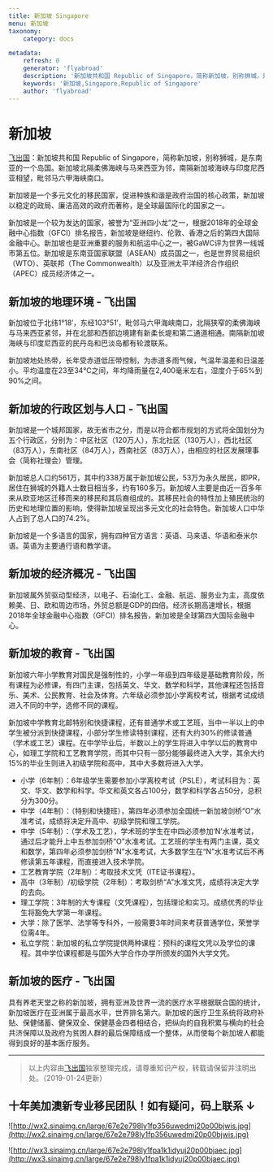 ```yaml
---
title: 新加坡 Singapore
menu: 新加坡
taxonomy:
    category: docs

metadata:
    refresh: 0
    generator: 'flyabroad'
    description: '新加坡共和国 Republic of Singapore，简称新加坡，别称狮城，是东南亚的一个岛国。新加坡北隔柔佛海峡与马来西亚为邻，南隔新加坡海峡与印度尼西亚相望，毗邻马六甲海峡南口。新加坡是一个多元文化的移民国家，促进种族和谐是政府治国的核心政策，新加坡以稳定的政局、廉洁高效的政府而著称，是全球最国际化的国家之一。'
    keywords: '新加坡,Singapore,Republic of Singapore'
    author: 'flyabroad'
---
```


# 新加坡

[飞出国](/home)：新加坡共和国 Republic of Singapore，简称新加坡，别称狮城，是东南亚的一个岛国。新加坡北隔柔佛海峡与马来西亚为邻，南隔新加坡海峡与印度尼西亚相望，毗邻马六甲海峡南口。

新加坡是一个多元文化的移民国家，促进种族和谐是政府治国的核心政策，新加坡以稳定的政局、廉洁高效的政府而著称，是全球最国际化的国家之一。

新加坡是一个较为发达的国家，被誉为“亚洲四小龙”之一，根据2018年的全球金融中心指数（GFCI）排名报告，新加坡是继纽约、伦敦、香港之后的第四大国际金融中心。新加坡也是亚洲重要的服务和航运中心之一，被GaWC评为世界一线城市第五位。新加坡是东南亚国家联盟（ASEAN）成员国之一，也是世界贸易组织（WTO）、英联邦（The Commonwealth）以及亚洲太平洋经济合作组织（APEC）成员经济体之一。

## 新加坡的地理环境 - 飞出国

新加坡位于北纬1°18′，东经103°51′，毗邻马六甲海峡南口，北隔狭窄的柔佛海峡与马来西亚紧邻，并在北部和西部边境建有新柔长堤和第二通道相通。南隔新加坡海峡与印度尼西亚的民丹岛和巴淡岛都有轮渡联系。

新加坡地处热带，长年受赤道低压带控制，为赤道多雨气候，气温年温差和日温差小。平均温度在23至34℃之间，年均降雨量在2,400毫米左右，湿度介于65%到90%之间。

## 新加坡的行政区划与人口 - 飞出国

新加坡是一个城邦国家，故无省市之分，而是以符合都市规划的方式将全国划分为五个行政区，分别为：中区社区（120万人），东北社区（130万人），西北社区（83万人），东南社区（84万人），西南社区（83万人），由相应的社区发展理事会（简称社理会）管理。

新加坡总人口约561万，其中约338万属于新加坡公民，53万为永久居民，即PR，居住在狮城的外籍人士数目相当多，约有160多万。新加坡人主要是由近一百多年来从欧亚地区迁移而来的移民和其后裔组成的。其移民社会的特性加上殖民统治的历史和地理位置的影响，使得新加坡呈现出多元文化的社会特色。新加坡人口中华人占到了总人口的74.2%。

新加坡是一个多语言的国家，拥有四种官方语言：英语、马来语、华语和泰米尔语。英语为主要通行语和教学语。

## 新加坡的经济概况 - 飞出国

新加坡属外贸驱动型经济，以电子、石油化工、金融、航运、服务业为主，高度依赖美、日、欧和周边市场，外贸总额是GDP的四倍。经济长期高速增长，根据2018年全球金融中心指数（GFCI）排名报告，新加坡是全球第四大国际金融中心。

## 新加坡的教育 - 飞出国

新加坡六年小学教育对国民是强制性的，小学一年级到四年级是基础教育阶段，所有课程为必修课，有四门主课，包括英文、华文、数学和科学，其他课程还包括音乐、美术、公民教育、社会及体育。六年级必须参加小学离校考试，根据考试成绩进入不同的中学，选修不同的课程。

新加坡中学教育北邮特别和快捷课程，还有普通学术或工艺班，当中一半以上的中学生被分派到快捷课程，小部分学生修读特别课程，还有大约30%的修读普通（学术或工艺）课程。在中学毕业后，半数以上的学生将进入中学以后的教育中心，如理工学院和工艺教育学院，而其中只有一部分能够最终进入大学，其余大约15%的毕业生则进入初级学院和高中，其中大多数将进入大学。

* 小学（6年制）：6年级学生需要参加小学离校考试（PSLE），考试科目为：英文、华文、数学和科学。华文和英文各占100分，数学和科学各占50分，总积分为300分。
* 中学（4年制）：（特别和快捷班），第四年必须参加全国统一新加坡剑桥“O”水准考试，成绩将决定升高中、初级学院和理工学院。
* 中学（5年制）：（学术及工艺），学术班的学生在中四必须参加‘N’水准考试，通过后才能升上中五参加剑桥“O”水准考试。工艺班的学生有两门主课，英文和数学，第四年必须参加剑桥“N”水准考试，大多数学生在“N”水准考试后不再修读第五年课程，而直接进入技术学院。
* 工艺教育学院（2年制）：考取技术文凭（ITE证书课程）。
* 高中（3年制）/初级学院（2年制）：考取剑桥“A”水准文凭，成绩将决定大学的去向。
* 理工学院：3年制的大专课程（文凭课程），包括理论和实习。成绩优秀的毕业生将豁免大学第一年课程。
* 大学：除了医学、法学等专科外，一般需要3年时间来考获普通学位，荣誉学位需4年。
* 私立学院：新加坡的私立学院提供两种课程：预科的课程文凭以及学位的课程。其中学位课程都是与国外大学合作办学所颁发的国外大学文凭。

## 新加坡的医疗 - 飞出国

具有养老天堂之称的新加坡，拥有亚洲及世界一流的医疗水平根据联合国的统计，新加坡医疗在亚洲属于最高水平，世界排名第六。新加坡的医疗卫生系统将政府补贴、保健储蓄、健保双全、保健基金四者相结合，把纵向的自我积累与横向的社会共济保障以及政府为贫困人群的最后保障结成一个整体，从而使每个新加坡人都能得到良好的基本医疗服务。

------

> 以上内容由[飞出国](http://www.flyabroad.hk/)独家整理完成，请尊重知识产权，转载请保留并注明出处。（2019-01-24更新）

## 十年美加澳新专业移民团队！如有疑问，码上联系 ↓ ##

![http://wx2.sinaimg.cn/large/67e2e798ly1fp356uwedmj20p00bjwis.jpg](http://wx2.sinaimg.cn/large/67e2e798ly1fp356uwedmj20p00bjwis.jpg)

![http://wx3.sinaimg.cn/large/67e2e798ly1fpa1k1idyuj20p00bjaec.jpg](http://wx3.sinaimg.cn/large/67e2e798ly1fpa1k1idyuj20p00bjaec.jpg)